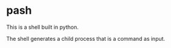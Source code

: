 # pash
This is a shell built in python.

The shell generates a child process that is a command as input.
